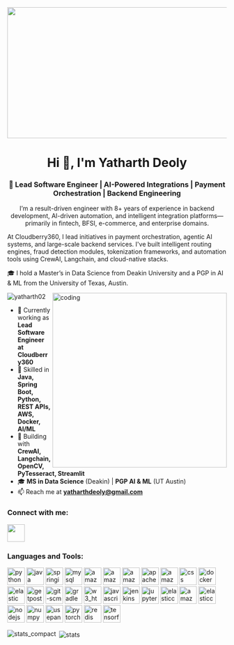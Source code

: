 <img src="https://www.bleepstatic.com/content/hl-images/2021/05/10/GitHub-headpic.jpg" height="300" width="1400">


<h1 align="center">Hi 👋, I'm Yatharth Deoly</h1>
<h3 align="center">🚀 Lead Software Engineer | AI-Powered Integrations | Payment Orchestration | Backend Engineering</h3>
<p align="center">
I’m a result-driven engineer with 8+ years of experience in backend development, AI-driven automation, and intelligent integration platforms—primarily in fintech, BFSI, e-commerce, and enterprise domains.

At Cloudberry360, I lead initiatives in payment orchestration, agentic AI systems, and large-scale backend services. I've built intelligent routing engines, fraud detection modules, tokenization frameworks, and automation tools using CrewAI, Langchain, and cloud-native stacks.

🎓 I hold a Master’s in Data Science from Deakin University and a PGP in AI & ML from the University of Texas, Austin.

</p>

<img align="right" alt="coding" width="400" src="https://gist.github.com/patevs/b007a0e98fb216438d4cbf559fac4166/raw/88f20c9d749d756be63f22b09f3c4ac570bc5101/programming.gif">

<p align="left"> <img src="https://komarev.com/ghpvc/?username=yatharth02&label=Profile%20views&color=0e75b6&style=flat" alt="yatharth02" /> </p>

- 💼 Currently working as **Lead Software Engineer at Cloudberry360**
- 🧠 Skilled in **Java, Spring Boot, Python, REST APIs, AWS, Docker, AI/ML**
- 🧪 Building with **CrewAI, Langchain, OpenCV, PyTesseract, Streamlit**
- 🎓 **MS in Data Science** (Deakin) | **PGP AI & ML** (UT Austin)
- 📫 Reach me at **yatharthdeoly@gmail.com**

<h3 align="left">Connect with me:</h3>
<a href="https://www.linkedin.com/in/yatharthdeoly/"><img src="https://cdn-icons-png.flaticon.com/512/179/179330.png" width="40" height="40"/></a>
<p align="left">
</p>

<h3 align="left">Languages and Tools:</h3>
<p align="left"> 
  <img src="https://www.vectorlogo.zone/logos/python/python-vertical.svg" alt="python" width="40" height="40"/>
  <img src="https://www.vectorlogo.zone/logos/java/java-vertical.svg" alt="java" width="40" height="40"/>
  <img src="https://www.vectorlogo.zone/logos/springio/springio-ar21.svg" alt="springio" width="40" height="40"/>
  <img src="https://www.vectorlogo.zone/logos/mysql/mysql-ar21.svg" alt="mysql" width="40" height="40"/>
  <img src="https://www.vectorlogo.zone/logos/amazon_aws/amazon_aws-ar21.svg" alt="amazon_aws" width="40" height="40"/>
  <img src="https://www.vectorlogo.zone/logos/amazon_ecs/amazon_ecs-ar21.svg" alt="amazon_ecs" width="40" height="40"/>
  <img src="https://www.vectorlogo.zone/logos/amazon_elasticcontainer/amazon_elasticcontainer-ar21.svg" alt="amazon_elasticcontainer" width="40" height="40"/>
  <img src="https://www.vectorlogo.zone/logos/apache_spark/apache_spark-ar21.svg" alt="apache_spark" width="40" height="40"/>
  <img src="https://www.vectorlogo.zone/logos/amazon_cloudformation/amazon_cloudformation-ar21.svg" alt="amazon_cloudformation" width="40" height="40"/>
  <img src="https://www.vectorlogo.zone/logos/w3_css/w3_css-official.svg" alt="css" width="40" height="40"/>
  <img src="https://www.vectorlogo.zone/logos/docker/docker-official.svg" alt="docker" width="40" height="40"/>
  <img src="https://www.vectorlogo.zone/logos/elastic/elastic-ar21.svg" alt="elastic" width="40" height="40"/>
  <img src="https://www.vectorlogo.zone/logos/getpostman/getpostman-ar21.svg" alt="getpostman" width="40" height="40"/>
  <img src="https://www.vectorlogo.zone/logos/git-scm/git-scm-ar21.svg" alt="git-scm" width="40" height="40"/>
  <img src="https://www.vectorlogo.zone/logos/gradle/gradle-ar21.svg" alt="gradle" width="40" height="40"/>
  <img src="https://www.vectorlogo.zone/logos/w3_html5/w3_html5-ar21.svg" alt="w3_html5" width="40" height="40"/>
  <img src="https://www.vectorlogo.zone/logos/javascript/javascript-vertical.svg" alt="javascript" width="40" height="40"/>
  <img src="https://www.vectorlogo.zone/logos/jenkins/jenkins-ar21.svg" alt="jenkins" width="40" height="40"/>
  <img src="https://www.vectorlogo.zone/logos/jupyter/jupyter-ar21.svg" alt="jupyter" width="40" height="40"/>
  <img src="https://www.vectorlogo.zone/logos/elasticco_kibana/elasticco_kibana-ar21.svg" alt="elasticco_kibana" width="40" height="40"/>
  <img src="https://www.vectorlogo.zone/logos/amazon_awslambda/amazon_awslambda-ar21.svg" alt="amazon_awslambda" width="40" height="40"/>
  <img src="https://www.vectorlogo.zone/logos/elasticco_logstash/elasticco_logstash-ar21.svg" alt="elasticco_logstash" width="40" height="40"/>
  <img src="https://www.vectorlogo.zone/logos/nodejs/nodejs-horizontal.svg" alt="nodejs" width="40" height="40"/>
  <img src="https://www.vectorlogo.zone/logos/numpy/numpy-ar21.svg" alt="numpy" width="40" height="40"/>
  <img src="https://www.vectorlogo.zone/logos/usepanda/usepanda-ar21.svg" alt="usepanda" width="40" height="40"/>
  <img src="https://www.vectorlogo.zone/logos/pytorch/pytorch-ar21.svg" alt="pytorch" width="40" height="40"/>
  <img src="https://www.vectorlogo.zone/logos/redis/redis-ar21.svg" alt="redis" width="40" height="40"/>
  <img src="https://www.vectorlogo.zone/logos/tensorflow/tensorflow-ar21.svg" alt="tensorflow" width="40" height="40"/>
</p>

<p><img align="left" src="https://github-readme-stats.vercel.app/api/top-langs?username=yatharth02&show_icons=true&locale=en&layout=compact" alt="stats_compact" /></p>

<p>&nbsp;<img align="center" src="https://github-readme-stats.vercel.app/api?username=yatharth02&show_icons=true&locale=en" alt="stats" /></p>
